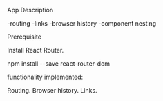 App Description

-routing
-links
-browser history
-component nesting

Prerequisite  

Install React Router.

npm install --save react-router-dom


functionality implemented:

Routing.
Browser history.
Links.

